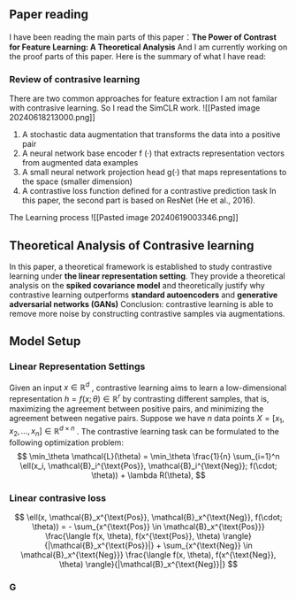 ## Paper reading 
I have been reading the main parts of this paper：**The Power of Contrast for Feature Learning: A Theoretical Analysis**  And I am currently working on the proof parts of this paper. Here is the summary of what I have read:

### Review of contrasive learning
There are two common approaches for feature extraction I am not familar with contrasive learning. So I read the SimCLR work.
![[Pasted image 20240618213000.png]]
1. A stochastic data augmentation that transforms the data into a positive pair
2. A neural network base encoder f (·) that extracts representation vectors from augmented data examples
3. A small neural network projection head g(·) that maps representations to the space (smaller dimension)
4. A contrastive loss function defined for a contrastive prediction task
In this paper, the second part is based on ResNet (He et al., 2016).

The Learning process
![[Pasted image 20240619003346.png]]
## Theoretical Analysis of Contrasive learning

In this paper, a theoretical framework is established to study contrastive learning under **the linear representation setting**. They provide a theoretical analysis on the **spiked covariance model** and theoretically justify why contrastive learning outperforms **standard autoencoders** and **generative adversarial networks (GANs)** 
Conclusion: contrastive learning is able to remove more noise by constructing contrastive samples via augmentations.
## Model Setup
### Linear Representation Settings

Given an input  $x \in \mathbb{R}^d$ , contrastive learning aims to learn a low-dimensional representation $h = f(x; \theta) \in \mathbb{R}^r$ by contrasting different samples, that is, maximizing the agreement between positive pairs, and minimizing the agreement between negative pairs. Suppose we have $n$ data points  $X = [x_1, x_2, \ldots, x_n] \in \mathbb{R}^{d \times n}$ . The contrastive learning task can be formulated to the following optimization problem: 
$$
\min_\theta \mathcal{L}(\theta) = \min_\theta \frac{1}{n} \sum_{i=1}^n \ell(x_i, \mathcal{B}_i^{\text{Pos}}, \mathcal{B}_i^{\text{Neg}}; f(\cdot; \theta)) + \lambda R(\theta),
$$
### Linear contrasive loss
$$ 
\ell(x, \mathcal{B}_x^{\text{Pos}}, \mathcal{B}_x^{\text{Neg}}, f(\cdot; \theta)) = - \sum_{x^{\text{Pos}} \in \mathcal{B}_x^{\text{Pos}}} \frac{\langle f(x, \theta), f(x^{\text{Pos}}, \theta) \rangle}{|\mathcal{B}_x^{\text{Pos}}|} + \sum_{x^{\text{Neg}} \in \mathcal{B}_x^{\text{Neg}}} \frac{\langle f(x, \theta), f(x^{\text{Neg}}, \theta) \rangle}{|\mathcal{B}_x^{\text{Neg}}|}
$$

### G